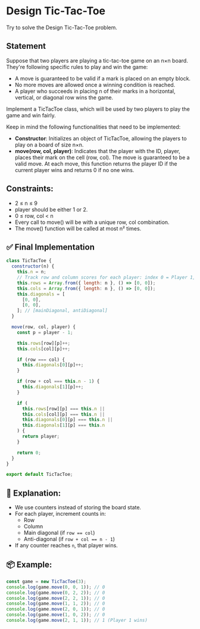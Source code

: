 # Design Tic-Tac-Toe

Try to solve the Design Tic-Tac-Toe problem.

## Statement

Suppose that two players are playing a tic-tac-toe game on an n×n board. They're following specific rules to play and win the game:

- A move is guaranteed to be valid if a mark is placed on an empty block.
- No more moves are allowed once a winning condition is reached.
- A player who succeeds in placing n of their marks in a horizontal, vertical, or diagonal row wins the game.

Implement a TicTacToe class, which will be used by two players to play the game and win fairly.

Keep in mind the following functionalities that need to be implemented:

- **Constructor**: Initializes an object of TicTacToe, allowing the players to play on a board of size n×n.
- **move(row, col, player)**: Indicates that the player with the ID, player, places their mark on the cell (row, col). The move is guaranteed to be a valid move. At each move, this function returns the player ID if the current player wins and returns 0 if no one wins.

## Constraints:

- 2 ≤ n ≤ 9
- player should be either 1 or 2.
- 0 ≤ row, col < n
- Every call to move() will be with a unique row, col combination.
- The move() function will be called at most n² times.

## ✅ Final Implementation

```javascript
class TicTacToe {
  constructor(n) {
    this.n = n;
    // Track row and column scores for each player: index 0 = Player 1, index 1 = Player 2
    this.rows = Array.from({ length: n }, () => [0, 0]);
    this.cols = Array.from({ length: n }, () => [0, 0]);
    this.diagonals = [
      [0, 0],
      [0, 0],
    ]; // [mainDiagonal, antiDiagonal]
  }

  move(row, col, player) {
    const p = player - 1;

    this.rows[row][p]++;
    this.cols[col][p]++;

    if (row === col) {
      this.diagonals[0][p]++;
    }

    if (row + col === this.n - 1) {
      this.diagonals[1][p]++;
    }

    if (
      this.rows[row][p] === this.n ||
      this.cols[col][p] === this.n ||
      this.diagonals[0][p] === this.n ||
      this.diagonals[1][p] === this.n
    ) {
      return player;
    }

    return 0;
  }
}

export default TicTacToe;
```

## 🧠 Explanation:

- We use counters instead of storing the board state.
- For each player, increment counts in:
  - Row
  - Column
  - Main diagonal (if `row == col`)
  - Anti-diagonal (if `row + col == n - 1`)
- If any counter reaches `n`, that player wins.

## 📦 Example:

```javascript
const game = new TicTacToe(3);
console.log(game.move(0, 0, 1)); // 0
console.log(game.move(0, 2, 2)); // 0
console.log(game.move(2, 2, 1)); // 0
console.log(game.move(1, 1, 2)); // 0
console.log(game.move(2, 0, 1)); // 0
console.log(game.move(1, 0, 2)); // 0
console.log(game.move(2, 1, 1)); // 1 (Player 1 wins)
```
